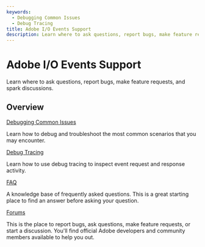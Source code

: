 ```yaml
---
keywords:
  - Debugging Common Issues
  - Debug Tracing
title: Adobe I/O Events Support
description: Learn where to ask questions, report bugs, make feature requests, and spark discussions.
---
```


<Hero slots="heading, text"/>

# Adobe I/O Events Support

Learn where to ask questions, report bugs, make feature requests, and spark discussions.

## Overview

<DiscoverBlock slots="link, text"/>

[Debugging Common Issues](debug.md)

Learn how to debug and troubleshoot the most common scenarios that you may encounter.

<DiscoverBlock slots="link, text"/>

[Debug Tracing](tracing.md)

Learn how to use debug tracing to inspect event request and response activity.

<DiscoverBlock slots="link, text"/>

[FAQ](faq.md)

A knowledge base of frequently asked questions. This is a great starting place to find an answer before asking your question.

<DiscoverBlock slots="link, text"/>

[Forums](https://forums.adobe.com/community/adobe-io/adobe-io-events)

This is the place to report bugs, ask questions, make feature requests, or start a discussion. 
You'll find official Adobe developers and community members available to help you out.
